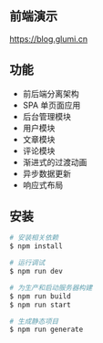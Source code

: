 ## 前端演示

https://blog.glumi.cn

## 功能

- 前后端分离架构
- SPA 单页面应用
- 后台管理模块
- 用户模块
- 文章模块
- 评论模块
- 渐进式的过渡动画
- 异步数据更新
- 响应式布局

## 安装

```bash
# 安装相关依赖
$ npm install

# 运行调试
$ npm run dev

# 为生产和启动服务器构建
$ npm run build
$ npm run start

# 生成静态项目
$ npm run generate
```



